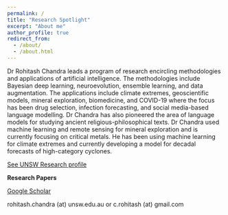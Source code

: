 ```yaml
---
permalink: /
title: "Research Spotlight"
excerpt: "About me"
author_profile: true
redirect_from: 
  - /about/
  - /about.html
---
```


 Dr Rohitash Chandra  leads a program of research encircling methodologies and applications of artificial intelligence. The methodologies include  Bayesian deep learning, neuroevolution,  ensemble learning, and data augmentation. The applications include climate extremes, geoscientific models, mineral exploration, biomedicine, and  COVID-19 where the focus has been drug selection, infection forecasting, and social media-based language modelling.  Dr Chandra has also pioneered the area of language models for studying ancient religious-philosophical texts.   Dr Chandra used machine learning and remote sensing for mineral exploration and is currently focusing on critical metals. He has been using machine learning for climate extremes and currently developing a model for decadal forecasts of high-category cyclones.
 


[See UNSW Research profile](https://research.unsw.edu.au/people/dr-rohitash-chandra)

**Research Papers**
 
[Google Scholar](https://scholar.google.com.au/citations?hl=en&user=pVPvRLoAAAAJ)
 
 rohitash.chandra (at) unsw.edu.au or c.rohitash (at) gmail.com
  
 
  
 

